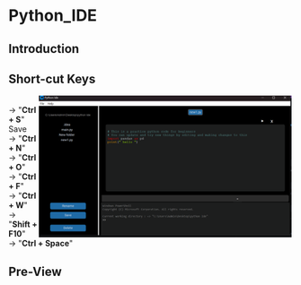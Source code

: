 # Python_IDE

## Introduction

## Short-cut Keys

<img align="right" src="image.png" width=450>
<br>
  -> "<b>Ctrl + S</b>" Save<br>
  -> "<b>Ctrl + N</b>"<br>
  -> "<b>Ctrl + O</b>"<br>
  -> "<b>Ctrl + F</b>"<br>
  -> "<b>Ctrl + W</b>"<br>
  -> "<b>Shift + F10</b>"<br>
  -> "<b>Ctrl + Space</b>"<br>

## Pre-View
<p align="center">
<img src="" width=450>

</p>
